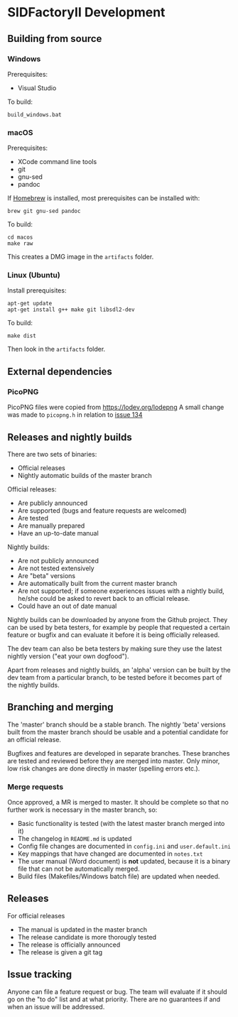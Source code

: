 # SIDFactoryII Development

## Building from source

### Windows

Prerequisites:

- Visual Studio

To build:

    build_windows.bat

### macOS

Prerequisites:

- XCode command line tools
- git
- gnu-sed
- pandoc

If [Homebrew](https://brew.sh) is installed, most prerequisites can be installed with:

    brew git gnu-sed pandoc

To build:

    cd macos
    make raw

This creates a DMG image in the `artifacts` folder.

### Linux (Ubuntu)

Install prerequisites:

    apt-get update
    apt-get install g++ make git libsdl2-dev

To build:

    make dist

Then look in the `artifacts` folder.

## External dependencies

### PicoPNG

PicoPNG files were copied from https://lodev.org/lodepng
A small change was made to `picopng.h` in relation to [issue 134](https://github.com/Chordian/sidfactory2/issues/134)

## Releases and nightly builds

There are two sets of binaries:

- Official releases
- Nightly automatic builds of the master branch

Official releases:

- Are publicly announced
- Are supported (bugs and feature requests are welcomed)
- Are tested
- Are manually prepared
- Have an up-to-date manual

Nightly builds:

- Are not publicly announced
- Are not tested extensively
- Are "beta" versions
- Are automatically built from the current master branch
- Are not supported; if someone experiences issues with a nightly build, he/she
  could be asked to revert back to an official release.
- Could have an out of date manual

Nightly builds can be downloaded by anyone from the Github project. They can
be used by beta testers, for example by people that requested a certain feature
or bugfix and can evaluate it before it is being officially released.

The dev team can also be beta testers by making sure they use the latest nightly
version ("eat your own dogfood").

Apart from releases and nightly builds, an 'alpha' version can be built by the
dev team from a particular branch, to be tested before it becomes part of the
nightly builds.

## Branching and merging

The 'master' branch should be a stable branch. The nightly 'beta' versions built
from the master branch should be usable and a potential candidate for an
official release.

Bugfixes and features are developed in separate branches. These branches are
tested and reviewed before they are merged into master. Only minor, low risk
changes are done directly in master (spelling errors etc.).

### Merge requests

Once approved, a MR is merged to master. It should be complete so that no
further work is necessary in the master branch, so:

- Basic functionality is tested (with the latest master branch merged into it)
- The changelog in `README.md` is updated
- Config file changes are documented in `config.ini` and `user.default.ini`
- Key mappings that have changed are documented in `notes.txt`
- The user manual (Word document) is **not** updated, because it is a binary
  file that can not be automatically merged.
- Build files (Makefiles/Windows batch file) are updated when needed.

## Releases

For official releases

- The manual is updated in the master branch
- The release candidate is more thorougly tested
- The release is officially announced
- The release is given a git tag

## Issue tracking

Anyone can file a feature request or bug. The team will evaluate if it should go
on the "to do" list and at what priority. There are no guarantees if and when an
issue will be addressed.
